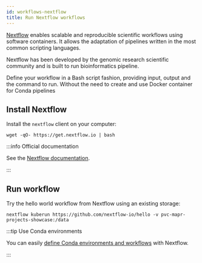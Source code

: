 ```yaml
---
id: workflows-nextflow
title: Run Nextflow workflows
---
```


[Nextflow](https://www.nextflow.io/) enables scalable and reproducible scientific workflows using software containers. It allows the adaptation of pipelines written in the most common scripting languages.

Nextflow has been developed by the genomic research scientific community and is built to run bioinformatics pipeline.

Define your workflow in a Bash script fashion, providing input, output and the command to run. Without the need to create and use Docker container for Conda pipelines

## Install Nextflow

Install the `nextflow` client on your computer:

```shell
wget -qO- https://get.nextflow.io | bash
```

:::info Official documentation

See the [Nextflow documentation](https://www.nextflow.io/docs/latest/getstarted.html#installation).

:::

## Run workflow

Try the hello world workflow from Nextflow using an existing storage:

```shell
nextflow kuberun https://github.com/nextflow-io/hello -v pvc-mapr-projects-showcase:/data
```

:::tip Use Conda environments

You can easily [define Conda environments and workflows](https://www.nextflow.io/docs/latest/conda.html) with Nextflow.

:::